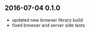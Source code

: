 2016-07-04 0.1.0
----------------
- updated new browser library build
- fixed browser and server side tests